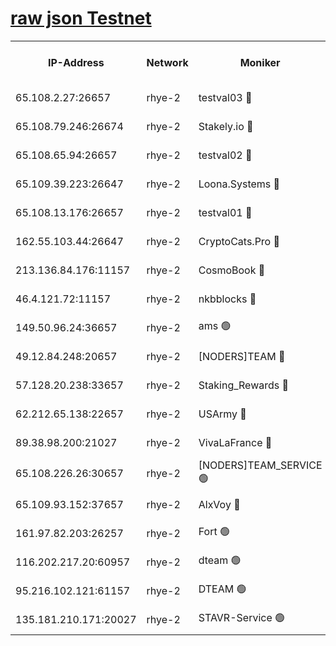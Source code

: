 
[raw json Testnet](https://rpc-check.quickt.stavr.tech/quickt/rpc-quickt-result.json)
=


<table><tr><th>IP-Address</th><th>Network</th><th>Moniker</th><th>Latest Block Height</th><th>Earliest Block Height</th><th>Catching Up</th><th>Tx Index</th><th>Voting Power</th><th>Scan Time</th></tr><tr><td>65.108.2.27:26657</td><td>rhye-2</td><td>testval03 🔴</td><td>651539</td><td>1</td><td>False</td><td>on</td><td>11002050</td><td>2024-02-04T11:01:46.820984014UTC</td></tr><tr><td>65.108.79.246:26674</td><td>rhye-2</td><td>Stakely.io 🔴</td><td>651539</td><td>1</td><td>False</td><td>on</td><td>10010</td><td>2024-02-04T11:01:51.256659589UTC</td></tr><tr><td>65.108.65.94:26657</td><td>rhye-2</td><td>testval02 🔴</td><td>651540</td><td>1</td><td>False</td><td>on</td><td>11002050</td><td>2024-02-04T11:01:53.990037754UTC</td></tr><tr><td>65.109.39.223:26647</td><td>rhye-2</td><td>Loona.Systems 🔴</td><td>651541</td><td>1</td><td>False</td><td>off</td><td>86949</td><td>2024-02-04T11:01:56.965157230UTC</td></tr><tr><td>65.108.13.176:26657</td><td>rhye-2</td><td>testval01 🔴</td><td>651541</td><td>1</td><td>False</td><td>on</td><td>13082010</td><td>2024-02-04T11:01:57.671067525UTC</td></tr><tr><td>162.55.103.44:26647</td><td>rhye-2</td><td>CryptoCats.Pro 🔴</td><td>651546</td><td>1</td><td>False</td><td>off</td><td>9999</td><td>2024-02-04T11:02:28.149988773UTC</td></tr><tr><td>213.136.84.176:11157</td><td>rhye-2</td><td>CosmoBook 🔴</td><td>651544</td><td>65301</td><td>False</td><td>off</td><td>1528057</td><td>2024-02-04T11:02:21.718660874UTC</td></tr><tr><td>46.4.121.72:11157</td><td>rhye-2</td><td>nkbblocks 🔴</td><td>651537</td><td>70101</td><td>False</td><td>off</td><td>81491</td><td>2024-02-04T11:01:38.837443031UTC</td></tr><tr><td>149.50.96.24:36657</td><td>rhye-2</td><td>ams 🟢</td><td>651543</td><td>133501</td><td>False</td><td>on</td><td>0</td><td>2024-02-04T11:02:11.145264290UTC</td></tr><tr><td>49.12.84.248:20657</td><td>rhye-2</td><td>[NODERS]TEAM 🔴</td><td>651543</td><td>146001</td><td>False</td><td>on</td><td>59690</td><td>2024-02-04T11:02:08.655124134UTC</td></tr><tr><td>57.128.20.238:33657</td><td>rhye-2</td><td>Staking_Rewards 🔴</td><td>651540</td><td>149101</td><td>False</td><td>on</td><td>9900</td><td>2024-02-04T11:01:56.536286108UTC</td></tr><tr><td>62.212.65.138:22657</td><td>rhye-2</td><td>USArmy 🔴</td><td>563100</td><td>198001</td><td>False</td><td>on</td><td>59069</td><td>2024-02-04T11:01:46.064271892UTC</td></tr><tr><td>89.38.98.200:21027</td><td>rhye-2</td><td>VivaLaFrance 🔴</td><td>651538</td><td>220501</td><td>False</td><td>off</td><td>10000</td><td>2024-02-04T11:01:41.227490494UTC</td></tr><tr><td>65.108.226.26:30657</td><td>rhye-2</td><td>[NODERS]TEAM_SERVICE 🟢</td><td>651541</td><td>241501</td><td>False</td><td>on</td><td>0</td><td>2024-02-04T11:01:57.302942692UTC</td></tr><tr><td>65.109.93.152:37657</td><td>rhye-2</td><td>AlxVoy 🔴</td><td>651538</td><td>315173</td><td>False</td><td>on</td><td>143351</td><td>2024-02-04T11:01:43.662567587UTC</td></tr><tr><td>161.97.82.203:26257</td><td>rhye-2</td><td>Fort 🟢</td><td>563100</td><td>330438</td><td>False</td><td>on</td><td>0</td><td>2024-02-04T11:01:38.578558798UTC</td></tr><tr><td>116.202.217.20:60957</td><td>rhye-2</td><td>dteam 🟢</td><td>651540</td><td>421794</td><td>False</td><td>on</td><td>0</td><td>2024-02-04T11:01:54.228640682UTC</td></tr><tr><td>95.216.102.121:61157</td><td>rhye-2</td><td>DTEAM 🟢</td><td>642581</td><td>641501</td><td>False</td><td>on</td><td>0</td><td>2024-02-04T11:01:51.612309318UTC</td></tr><tr><td>135.181.210.171:20027</td><td>rhye-2</td><td>STAVR-Service 🟢</td><td>651542</td><td>649201</td><td>False</td><td>on</td><td>0</td><td>2024-02-04T11:02:06.301540282UTC</td></tr></table>